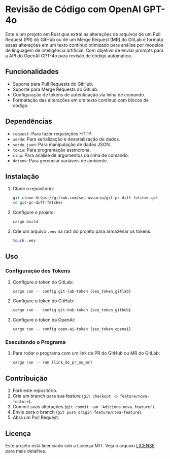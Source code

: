 # Revisão de Código com OpenAI GPT-4o
 
Este é um projeto em Rust que extrai as alterações de arquivos de um Pull Request (PR) do GitHub ou de um Merge Request (MR) do GitLab e formata essas alterações em um texto contínuo otimizado para análise por modelos de linguagem de inteligência artificial. Com objetivo de enviar prompts para a API do OpenAI GPT-4o para revisão de código automático.

## Funcionalidades

- Suporte para Pull Requests do GitHub.
- Suporte para Merge Requests do GitLab.
- Configuração de tokens de autenticação via linha de comando.
- Formatação das alterações em um texto contínuo com blocos de código.

## Dependências

- `reqwest`: Para fazer requisições HTTP.
- `serde`: Para serialização e deserialização de dados.
- `serde_json`: Para manipulação de dados JSON.
- `tokio`: Para programação assíncrona.
- `clap`: Para análise de argumentos da linha de comando.
- `dotenv`: Para gerenciar variáveis de ambiente.

## Instalação

1. Clone o repositório:

    ```sh
    git clone https://github.com/seu-usuario/git-pr-diff-fetcher.git
    cd git-pr-diff-fetcher
    ```

2. Configure o projeto:

    ```sh
    cargo build
    ```

3. Crie um arquivo `.env` na raiz do projeto para armazenar os tokens:

    ```sh
    touch .env
    ```

## Uso

### Configuração dos Tokens

1. Configure o token do GitLab:

    ```sh
    cargo run -- config git-lab-token {seu_token_gitlab}
    ```

2. Configure o token do GitHub:

    ```sh
    cargo run -- config git-hub-token {seu_token_github}
    ```

3. Configure o token da OpenAi:

    ```sh
    cargo run -- config open-ai-token {seu_token_openai}
    ```
### Executando o Programa

1. Para rodar o programa com um link de PR do GitHub ou MR do GitLab:

    ```sh
    cargo run -- run {link_do_pr_ou_mr}
    ```

## Contribuição

1. Fork este repositório.
2. Crie um branch para sua feature (`git checkout -b feature/nova-feature`).
3. Commit suas alterações (`git commit -am 'Adiciona nova feature'`).
4. Envie para o branch (`git push origin feature/nova-feature`).
5. Abra um Pull Request.

## Licença

Este projeto está licenciado sob a Licença MIT. Veja o arquivo [LICENSE](LICENSE) para mais detalhes.

